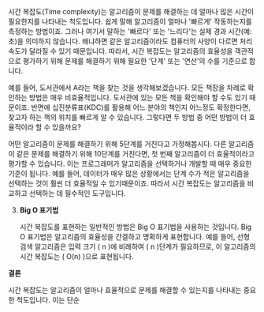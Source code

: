 시간 복잡도(Time complexity)는 알고리즘이 문제를 해결하는 데 얼마나 많은 시간이 필요한지를 나타내는 척도입니다. 쉽게 말해 알고리즘이 얼마나 '빠르게' 작동하는지를 측정하는 방법이죠. 그러나 여기서 말하는 '빠르다' 또는 '느리다'는 실제 경과 시간(예: 초)을 의미하지 않습니다. 왜냐하면 같은 알고리즘이라도 컴퓨터의 사양이 다르면 처리 속도가 달라질 수 있기 때문입니다. 따라서, 시간 복잡도는 알고리즘의 효율성을 객관적으로 평가하기 위해 문제를 해결하기 위해 필요한 '단계' 또는 '연산'의 수를 기준으로 합니다. 

예를 들어, 도서관에서 A라는 책을 찾는 것을 생각해보겠습니다. 모든 책장을 차례로 확인하는 방법은 매우 비효율적입니다. 도서관에 있는 모든 책을 확인해야 할 수도 있기 때문이죠. 반면에 십진분류표(KDC)를 활용해 어느 분야의 책인지 어느정도 확정한다면, 찾고자 하는 책의 위치를 빠르게 알 수 있습니다. 그렇다면 두 방법 중 어떤 방법이 더 효율적이라 할 수 있을까요?

어떤 알고리즘이 문제를 해결하기 위해 5단계를 거친다고 가정해봅시다. 다른 알고리즘이 같은 문제를 해결하기 위해 10단계를 거친다면, 첫 번째 알고리즘이 더 효율적이라고 평가할 수 있습니다. 이는 프로그래머가 알고리즘을 선택하거나 개발할 때 매우 중요한 기준이 됩니다. 예를 들어, 데이터가 매우 많은 상황에서는 단계 수가 적은 알고리즘을 선택하는 것이 훨씬 더 효율적일 수 있기때문이죠. 따라서 시간 복잡도는 알고리즘을 비교하고 선택하는 데 필수적인 도구입니다.

3. **Big O 표기법**

   시간 복잡도를 표현하는 일반적인 방법은 Big O 표기법을 사용하는 것입니다. Big O 표기법은 알고리즘의 효율성을 간결하고 명확하게 표현합니다. 예를 들어, 선형 검색 알고리즘은 입력 크기 \( n \)에 비례하여 \( n \)단계가 필요하므로, 이 알고리즘의 시간 복잡도는 \( O(n) \)으로 표현됩니다.

**결론**

시간 복잡도는 알고리즘이 얼마나 효율적으로 문제를 해결할 수 있는지를 나타내는 중요한 척도입니다. 이는 단순